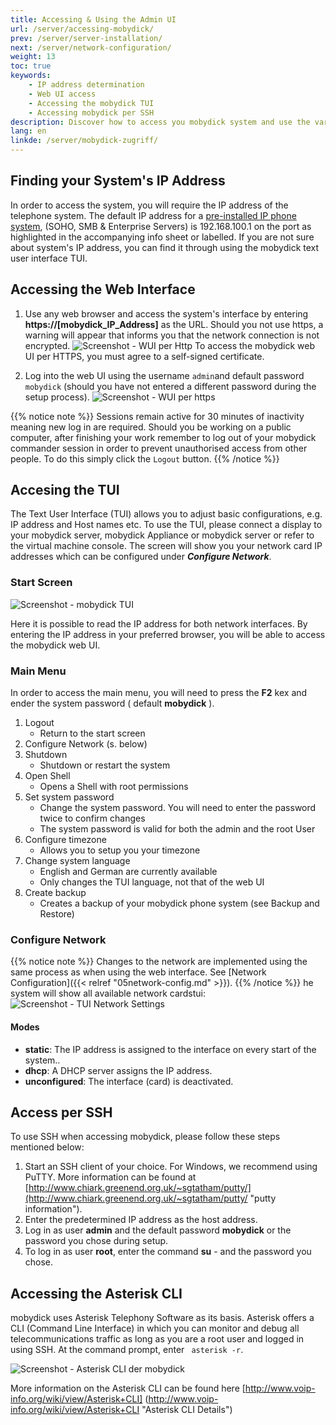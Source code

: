 ```yaml
---
title: Accessing & Using the Admin UI
url: /server/accessing-mobydick/
prev: /server/server-installation/
next: /server/network-configuration/
weight: 13
toc: true
keywords:
    - IP address determination
    - Web UI access
    - Accessing the mobydick TUI
    - Accessing mobydick per SSH
description: Discover how to access you mobydick system and use the various admin interfaces.
lang: en
linkde: /server/mobydick-zugriff/
---
```


## Finding your System's IP Address
In order to access the system, you will require the IP address of the telephone system. The default IP address for a [pre-installed IP phone system](https://www.pascom.net/en/mobydick-classic/ "pascom VoIP phone systems"), (SOHO, SMB & Enterprise Servers) is 192.168.100.1 on the port as highlighted in the accompanying info sheet or labelled. If you are not sure about system's IP address, you can find it through using the mobydick text user interface TUI.

## Accessing the Web Interface
1. Use any web browser and access the system's interface by entering **https://[mobydick_IP_Address]** as the URL. Should you not use https, a warning will appear that informs you that the network connection is not encrypted.
![Screenshot - WUI per Http](../../images/wui_start_http.png?width=90% "Security notice by http")
To access the mobydick web UI per HTTPS, you must agree to a self-signed certificate.

2. Log into the web UI using the username `admin`and default password `mobydick` (should you have not entered a different password during the setup process).
![Screenshot - WUI per https](../../images/wui_start_https.png?width=90% "Security notice by https")

{{% notice note %}}
Sessions remain active for 30 minutes of inactivity meaning new log in are required. Should you be working on a public computer, after finishing your work remember to log out of your mobydick commander session in order to prevent unauthorised access from other people. To do this simply click the `Logout` button.
{{% /notice %}}

## Accesing the TUI

The Text User Interface (TUI) allows you to adjust basic configurations, e.g. IP address and Host names etc. To use the TUI, please connect a display to your mobydick server, mobydick Appliance or mobydick server or refer to the virtual machine console. The screen will show you your network card IP addresses which can be configured under ***Configure Network***.

### Start Screen

![Screenshot - mobydick TUI](../../images/tui_start.png?width=90% "mobydick TUI Start Screen")

Here it is possible to read the IP address for both network interfaces. By entering the IP address in your preferred browser, you will be able to access the mobydick web UI.

### Main Menu
In order to access the main menu, you will need to press the **F2** kex and ender the system password ( default **mobydick** ).

1. Logout
    * Return to the start screen
2. Configure Network (s. below)
3. Shutdown
    * Shutdown or restart the system
4. Open Shell
    * Opens a Shell with root permissions
5. Set system password
    * Change the system password. You will need to enter the password twice to confirm changes
    * The system password is valid for both the admin and the root User
6. Configure timezone
    * Allows you to setup you your timezone
7. Change system language
    * English and German are currently available
    * Only changes the TUI language, not that of the web UI
8. Create backup
    * Creates a backup of your mobydick phone system (see Backup and Restore)

### Configure Network
{{% notice note %}}
Changes to the network are implemented using the same process as when using the web interface. See [Network Configuration]({{< relref "05network-config.md" >}}).
{{% /notice %}}
he system will show all available network cardstui:
![Screenshot - TUI Network Settings](../../images/tui_netzwerk.png?width=90% "mobydick TUI Network Settings")

#### Modes
* **static**: The IP address is assigned to the interface on every start of the system..
* **dhcp**: A DHCP server assigns the IP address.
* **unconfigured**: The interface (card) is deactivated.


## Access per SSH

To use SSH when accessing mobydick, please follow these steps mentioned below:

1. Start an SSH client of your choice. For Windows, we recommend using PuTTY. More information can be found at [http://www.chiark.greenend.org.uk/~sgtatham/putty/](http://www.chiark.greenend.org.uk/~sgtatham/putty/ "putty information").
2. Enter the predetermined IP address as the host address.
3. Log in as user **admin** and the default password **mobydick** or the password you chose during setup.
4. To log in as user **root**, enter the command **su** - and the password you chose.

## Accessing the Asterisk CLI
mobydick uses Asterisk Telephony Software as its basis. Asterisk offers a CLI (Command Line Interface) in which you can monitor and debug all telecommunications traffic as long as you are a root user and logged in using SSH. At the command prompt, enter ` asterisk -r`.

![Screenshot - Asterisk CLI der mobydick](../../images/asterisk_cli.png?width=90% "mobydick Asterisk CLI")

More information on the Asterisk CLI can be found here [http://www.voip-info.org/wiki/view/Asterisk+CLI] (http://www.voip-info.org/wiki/view/Asterisk+CLI "Asterisk CLI Details")
